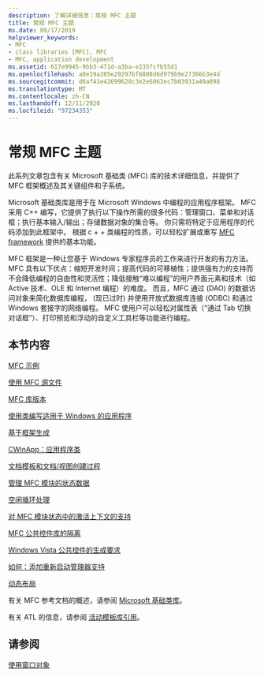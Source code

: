 ```yaml
---
description: 了解详细信息：常规 MFC 主题
title: 常规 MFC 主题
ms.date: 09/17/2019
helpviewer_keywords:
- MFC
- class libraries [MFC], MFC
- MFC, application development
ms.assetid: 617e9945-9bb3-471d-a3ba-e235fcfb55d1
ms.openlocfilehash: a0e19a205e29297bf6808d6d979b9e27366b3e4d
ms.sourcegitcommit: d6af41e42699628c3e2e6063ec7b03931a49a098
ms.translationtype: MT
ms.contentlocale: zh-CN
ms.lasthandoff: 12/11/2020
ms.locfileid: "97234353"
---
```

# <a name="general-mfc-topics"></a>常规 MFC 主题

此系列文章包含有关 Microsoft 基础类 (MFC) 库的技术详细信息，并提供了 MFC 框架概述及其关键组件和子系统。

Microsoft 基础类库是用于在 Microsoft Windows 中编程的应用程序框架。 MFC 采用 C++ 编写，它提供了执行以下操作所需的很多代码：管理窗口、菜单和对话框；执行基本输入/输出；存储数据对象的集合等。 你只需将特定于应用程序的代码添加到此框架中。 根据 c + + 类编程的性质，可以轻松扩展或重写 [MFC framework](framework-mfc.md) 提供的基本功能。

MFC 框架是一种让您基于 Windows 专家程序员的工作来进行开发的有力方法。 MFC 具有以下优点：缩短开发时间；提高代码的可移植性；提供强有力的支持而不会降低编程的自由性和灵活性；降低接触“难以编程”的用户界面元素和技术（如 Active 技术、OLE 和 Internet 编程）的难度。 而且，MFC 通过 (DAO) 的数据访问对象来简化数据库编程， (现已过时) 并使用开放式数据库连接 (ODBC) 和通过 Windows 套接字的网络编程。 MFC 使用户可以轻松对属性表（“通过 Tab 切换对话框”）、打印预览和浮动的自定义工具栏等功能进行编程。

## <a name="in-this-section"></a>本节内容

[MFC 示例](../overview/visual-cpp-samples.md#mfc-samples)

[使用 MFC 源文件](using-the-mfc-source-files.md)

[MFC 库版本](mfc-library-versions.md)

[使用类编写适用于 Windows 的应用程序](using-the-classes-to-write-applications-for-windows.md)

[基于框架生成](building-on-the-framework.md)

[CWinApp：应用程序类](cwinapp-the-application-class.md)

[文档模板和文档/视图创建过程](document-templates-and-the-document-view-creation-process.md)

[管理 MFC 模块的状态数据](managing-the-state-data-of-mfc-modules.md)

[空闲循环处理](idle-loop-processing.md)

[对 MFC 模块状态中的激活上下文的支持](support-for-activation-contexts-in-the-mfc-module-state.md)

[MFC 公共控件库的隔离](isolation-of-the-mfc-common-controls-library.md)

[Windows Vista 公共控件的生成要求](build-requirements-for-windows-vista-common-controls.md)

[如何：添加重新启动管理器支持](how-to-add-restart-manager-support.md)

[动态布局](dynamic-layout.md)

有关 MFC 参考文档的概述，请参阅 [Microsoft 基础类库](mfc-desktop-applications.md)。

有关 ATL 的信息，请参阅 [活动模板库引用](../atl/atl-class-overview.md)。

## <a name="see-also"></a>请参阅

[使用窗口对象](working-with-window-objects.md)
